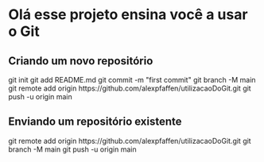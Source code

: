 <h1>Olá esse projeto ensina você a usar o Git</h1>

<h2>Criando um novo repositório</h2>
git init
git add README.md
git commit -m "first commit"
git branch -M main
git remote add origin https://github.com/alexpfaffen/utilizacaoDoGit.git
git push -u origin main

<h2>Enviando um repositório existente</h2>
git remote add origin https://github.com/alexpfaffen/utilizacaoDoGit.git
git branch -M main
git push -u origin main